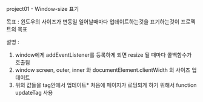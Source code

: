 project01 - Window-size 표기

목표 : 윈도우의 사이즈가 변동일 일어날때마다 업데이트하는것을 표기하는것이 프로젝트의 목표

설명 : 
1. window에게 addEventListener를 등록하게 되면 resize 될 때마다 콜백함수가 호출됨
2. window screen, outer, inner 와 documentElement.clientWidth 의 사이즈 업데이트
3. 위의 값들을 tag안에서 업데이트*
처음에 페이지가 로딩되게 하기 위해서 function updateTag 사용
